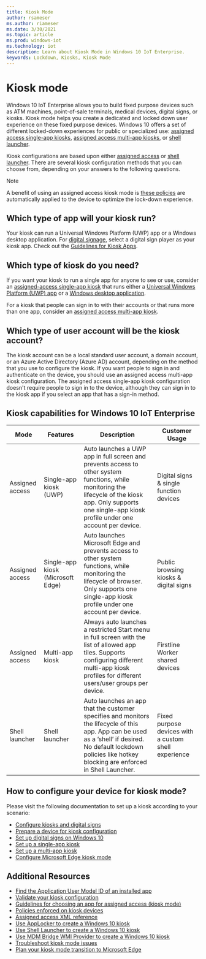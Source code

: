 ```yaml
---
title: Kiosk Mode
author: rsameser
ms.author: riameser
ms.date: 3/30/2021
ms.topic: article
ms.prod: windows-iot
ms.technology: iot
description: Learn about Kiosk Mode in Windows 10 IoT Enterprise.
keywords: Lockdown, Kiosks, Kiosk Mode
---
```


# Kiosk mode  
Windows 10 IoT Enterprise allows you to build fixed purpose devices such as ATM machines, point-of-sale terminals, medical devices, digital signs, or kiosks. Kiosk mode helps you create a dedicated and locked down user experience on these fixed purpose devices. Windows 10 offers a set of different locked-down experiences for public or specialized use: [assigned access single-app kiosks](./Single-App-Kiosk.md), [assigned access multi-app kiosks](./Multi-App-Kiosk.md), or [shell launcher](./Shell-Launcher.md).

Kiosk configurations are based upon either [assigned access](https://docs.microsoft.com/windows/configuration/guidelines-for-assigned-access-app) or [shell launcher](./Shell-Launcher.md). There are several kiosk configuration methods that you can choose from, depending on your answers to the following questions.

> [!NOTE]
>
> A benefit of using an assigned access kiosk mode is [these policies](https://docs.microsoft.com/windows/configuration/kiosk-policies) are automatically applied to the device to optimize the lock-down experience.


## Which type of app will your kiosk run?
Your kiosk can run a Universal Windows Platform (UWP) app or a Windows desktop application. For [digital signage](https://docs.microsoft.com/windows/configuration/setup-digital-signage), select a digital sign player as your kiosk app. Check out the [Guidelines for Kiosk Apps](https://docs.microsoft.com/windows/configuration/guidelines-for-assigned-access-app).

## Which type of kiosk do you need?
If you want your kiosk to run a single app for anyone to see or use, consider an [assigned-access single-app kiosk](./Single-App-Kiosk.md) that runs either a [Universal Windows Platform (UWP) app](https://docs.microsoft.com/windows/configuration/kiosk-methods#uwp) or a [Windows desktop application](https://docs.microsoft.com/windows/configuration/kiosk-methods#classic).

For a kiosk that people can sign in to with their accounts or that runs more than one app, consider an [assigned access multi-app kiosk](https://docs.microsoft.com/windows/configuration/kiosk-methods#desktop).

## Which type of user account will be the kiosk account?
The kiosk account can be a local standard user account, a domain account, or an Azure Active Directory (Azure AD) account, depending on the method that you use to configure the kiosk. If you want people to sign in and authenticate on the device, you should use an assigned access multi-app kiosk configuration. The assigned access single-app kiosk configuration doesn't require people to sign in to the device, although they can sign in to the kiosk app if you select an app that has a sign-in method.


## Kiosk capabilities for Windows 10 IoT Enterprise
| Mode | Features | Description | Customer Usage  |
|------|----------|------------ |-----------------|
| Assigned access | Single-app kiosk (UWP)  | Auto launches a UWP app in full screen and prevents access to other system functions, while monitoring the lifecycle of the kiosk app. Only supports one single-app kiosk profile under one account per device. | Digital signs & single function devices
| Assigned access | Single-app kiosk (Microsoft Edge) | Auto launches Microsoft Edge and prevents access to other system functions, while monitoring the lifecycle of browser. Only supports one single-app kiosk profile under one account per device. | Public browsing kiosks & digital signs |
| Assigned access | Multi-app kiosk | Always auto launches a restricted Start menu in full screen with the list of allowed app tiles. Supports configuring different multi-app kiosk profiles for different users/user groups per device. | Firstline Worker shared devices |
| Shell launcher | Shell launcher | Auto launches an app that the customer specifies and monitors the lifecycle of this app. App can be used as a ‘shell’ if desired. No default lockdown policies like hotkey blocking are enforced in Shell Launcher. | Fixed purpose devices with a custom shell experience |

## How to configure your device for kiosk mode?
Please visit the following documentation to set up a kiosk according to your scenario:
* [Configure kiosks and digital signs](https://docs.microsoft.com/windows/configuration/kiosk-methods)
* [Prepare a device for kiosk configuration](https://docs.microsoft.com/windows/configuration/kiosk-prepare)
* [Set up digital signs on Windows 10](https://docs.microsoft.com/windows/configuration/setup-digital-signage)
* [Set up a single-app kiosk](https://docs.microsoft.com/windows/configuration/kiosk-single-app)
* [Set up a multi-app kiosk](https://docs.microsoft.com/windows/configuration/lock-down-windows-10-to-specific-apps)
* [Configure Microsoft Edge kiosk mode](https://docs.microsoft.com/deployedge/microsoft-edge-configure-kiosk-mode)

## Additional Resources
* [Find the Application User Model ID of an installed app](https://docs.microsoft.com/windows/configuration/find-the-application-user-model-id-of-an-installed-app)
* [Validate your kiosk configuration](https://docs.microsoft.com/windows/configuration/kiosk-validate)
* [Guidelines for choosing an app for assigned access (kiosk mode)](https://docs.microsoft.com/windows/configuration/guidelines-for-assigned-access-app)
* [Policies enforced on kiosk devices](https://docs.microsoft.com/windows/configuration/kiosk-policies)
* [Assigned access XML reference](https://docs.microsoft.com/windows/configuration/kiosk-xml)
* [Use AppLocker to create a Windows 10 kiosk](https://docs.microsoft.com/windows/configuration/lock-down-windows-10-applocker)
* [Use Shell Launcher to create a Windows 10 kiosk](https://docs.microsoft.com/windows/configuration/kiosk-shelllauncher)
* [Use MDM Bridge WMI Provider to create a Windows 10 kiosk](https://docs.microsoft.com/windows/configuration/kiosk-mdm-bridge)
* [Troubleshoot kiosk mode issues](https://docs.microsoft.com/windows/configuration/kiosk-troubleshoot)
* [Plan your kiosk mode transition to Microsoft Edge](https://docs.microsoft.com/deployedge/microsoft-edge-kiosk-mode-transition-plan)
